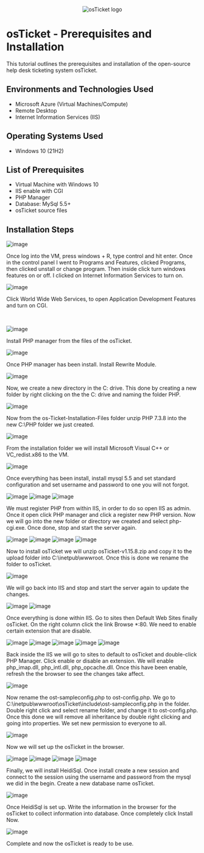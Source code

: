 <p align="center">
<img src="https://i.imgur.com/Clzj7Xs.png" alt="osTicket logo"/>
</p>

<h1>osTicket - Prerequisites and Installation</h1>
This tutorial outlines the prerequisites and installation of the open-source help desk ticketing system osTicket.<br />

<h2>Environments and Technologies Used</h2>

- Microsoft Azure (Virtual Machines/Compute)
- Remote Desktop
- Internet Information Services (IIS)

<h2>Operating Systems Used </h2>

- Windows 10</b> (21H2)

<h2>List of Prerequisites</h2>

- Virtual Machine with Windows 10
- IIS enable with CGI
- PHP Manager
- Database: MySql 5.5+
- osTicket source files

<h2>Installation Steps</h2>

![image](https://github.com/user-attachments/assets/0284b50c-ac7b-4110-99f3-3e061a4459c6)

</p>
<p>
Once log into the VM, press windows + R, type control and hit enter. Once in the control panel I went to Programs and Features, clicked Programs, then clicked unstall or change program. Then inside click turn windows features on or off. I clicked on Internet Information Services to turn on.  
</p>

![image](https://github.com/user-attachments/assets/d60eec05-9d83-4bee-8d7a-187409233edf)
<p>
Click World Wide Web Services, to open Application Development Features and turn on CGI.
</p>
<br />

![image](https://github.com/user-attachments/assets/3fb06862-b7d8-42e1-a8b5-4362f51721e5)
<p>
Install PHP manager from the files of the osTicket.
</p>

![image](https://github.com/user-attachments/assets/f2881696-842d-48b5-9c1d-d1ad5fb4dad6)
<p>
Once PHP manager has been install. Install Rewrite Module.
</p>
<p>

![image](https://github.com/user-attachments/assets/35c0f8f2-0ae2-4bb6-b628-872eb3013421)
<p>
Now, we create a new directory in the C: drive. This done by creating a new folder by right clicking on the the C: drive and naming the folder PHP.
</p>

![image](https://github.com/user-attachments/assets/8a027675-f147-437e-b7f9-f08a7026cad1)
<p>
Now from the os-Ticket-Installation-Files folder unzip PHP 7.3.8 into the new C:\PHP folder we just created.
</p>

![image](https://github.com/user-attachments/assets/c19e0269-2a9a-4c34-b4d9-b7f40f29fbf5)
</p>
From the installation folder we will install Microsoft Visual C++ or VC_redist.x86 to the VM.
<p>

![image](https://github.com/user-attachments/assets/4a48f639-6dde-48b8-a080-693663cce979)
<p>
Once everything has been install, install mysql 5.5 and set standard configuration and set username and password to one you will not forgot. 
</p>

![image](https://github.com/user-attachments/assets/458bd944-1d0e-4ae8-9bcc-da407a4bdb50)
![image](https://github.com/user-attachments/assets/9a4f010b-ebea-441f-91bb-9f4b613eb75d)
![image](https://github.com/user-attachments/assets/7cb46e0a-1f48-4e0b-b505-7b8c263cfa5c)
<p>
We must register PHP from within IIS, in order to do so open IIS as admin. Once it open click PHP manager and click a register new PHP version. Now we will go into the new folder or directory we created and select php-cgi.exe. Once done, stop and start the server again.
</p>

![image](https://github.com/user-attachments/assets/8763c804-3f37-459a-9ba7-8505f04ebc12)
![image](https://github.com/user-attachments/assets/5fd2003d-42d4-48fa-b90d-90af9c22b07a)
![image](https://github.com/user-attachments/assets/86a87e8f-db3f-4d8e-b275-3636d56122e5)
![image](https://github.com/user-attachments/assets/b095e070-6561-4351-b55b-65aba15652fb)

<p>
Now to install osTicket we will unzip osTicket-v1.15.8.zip and copy it to the upload folder into C:\inetpub\wwwroot. Once this is done we rename the folder to osTicket. 
</p>

![image](https://github.com/user-attachments/assets/cfc99bae-b82a-4899-9894-c0a78a619241)
<p>
We will go back into IIS and stop and start the server again to update the changes.
</p>

![image](https://github.com/user-attachments/assets/0a04f043-8998-446a-9d39-a238b0a24f3d)
![image](https://github.com/user-attachments/assets/5f7b9443-1f73-4448-9f21-fc7234d23008)

<p>
Once everything is done within IIS. Go to sites then Default Web Sites finally osTicket. On the right column click the link Browse *:80.
We need to enable certain extension that are disable.
</p>

<p>
  
![image](https://github.com/user-attachments/assets/18b2c4d4-0b96-4090-ab65-20b22e840928)
![image](https://github.com/user-attachments/assets/cd0076dd-ef16-4d0e-862c-827c38aaf53f)
![image](https://github.com/user-attachments/assets/2d495595-4986-400c-a86b-30740a18c396)
![image](https://github.com/user-attachments/assets/372f81b4-6d76-4417-af18-a699ddd2e379)
![image](https://github.com/user-attachments/assets/46b2b964-14f3-43a7-baab-b8f2054218ab)

<p>
Back inside the IIS we will go to sites to default to osTicket and double-click PHP Manager. Click enable or disable an extension. We will enable php_imap.dll, php_intl.dll, php_opcache.dll. Once this have been enable, refresh the the browser to see the changes take affect.
</p>

![image](https://github.com/user-attachments/assets/cc6eb10f-a24c-49a9-9c00-6cb63e96e375)
<p>
Now rename the ost-sampleconfig.php to ost-config.php. We go to C:\inetpub\wwwroot\osTicket\include\ost-sampleconfig.php in the folder. Double right click and select rename folder, and change it to ost-config.php. Once this done we will remove all inheritance by double right clicking and going into properties. We set new permission to everyone to all.
</p>

![image](https://github.com/user-attachments/assets/f2103f0e-5edf-4dcd-84d1-5026ddcc4f63)

<p>
Now we will set up the osTicket in the browser.
</p>

![image](https://github.com/user-attachments/assets/5231682a-5662-4200-a54c-ca35d46a1828)
![image](https://github.com/user-attachments/assets/a8d79fb5-a62c-4876-af5e-98c3f6c638ab)
![image](https://github.com/user-attachments/assets/1c32a427-8e51-4962-8946-6e24c6404654)
![image](https://github.com/user-attachments/assets/a4b763d9-b809-4079-93dc-a96c9f312786)
<p>
Finally, we will install HeidiSql. Once install create a new session and connect to the session using the username and password from the mysql we did in the begin. Create a new database name osTicket.
</p>

![image](https://github.com/user-attachments/assets/d9ba0934-838d-4802-9621-d10a3c7cdd26)
<p>
Once HeidiSql is set up. Write the information in the browser for the osTicket to collect information into database. Once completely click Install Now.
</p>

![image](https://github.com/user-attachments/assets/bb5b7c71-8b49-40f3-a1d5-bd3d1808c839)
<p>
Complete and now the osTicket is ready to be use.
</p>

